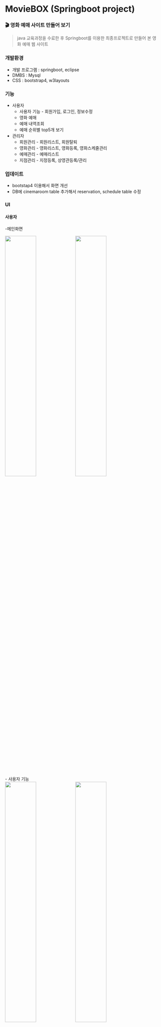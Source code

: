 # MovieBOX (Springboot project)
### 🎬 영화 예매 사이트 만들어 보기

> java 교육과정을 수료한 후 Springboot를 이용한 최종프로젝트로 만들어 본 영화 예매 웹 사이트

<!-- ### 프로젝트 -->

### 개발환경
- 개발 프로그램 : springboot, eclipse
- DMBS : Mysql
- CSS : bootstrap4, w3layouts

### 기능
- 사용자
  - 사용자 기능 - 회원가입, 로그인, 정보수정
  - 영화 예매
  - 예매 내역조회
  - 예매 순위별 top5개 보기
- 관리자 
  - 회원관리 - 회원리스트, 회원탈퇴
  - 영화관리 - 영화리스트, 영화등록, 영화스케줄관리
  - 예매관리 - 예매리스트
  - 지점관리 - 지정등록, 상영관등록/관리

### 업데이트
- bootstap4 이용해서 화면 개선
- DB에 cinemaroom table 추가해서 reservation, schedule table 수정

### UI
#### 사용자
-메인화면
<div>
<img src = "https://user-images.githubusercontent.com/62095517/109458966-2c826b00-7aa1-11eb-88fd-126820414103.png" width="45%">
<img src = "https://user-images.githubusercontent.com/62095517/109458872-065ccb00-7aa1-11eb-8e32-68a380676ba1.png" width="45%">
</div>
<br/>
- 사용자 기능
<div>
<img src = "https://user-images.githubusercontent.com/62095517/109459022-4fad1a80-7aa1-11eb-8d84-b5aec5e2ad48.png" width="45%">
<img src = "https://user-images.githubusercontent.com/62095517/109459041-5a67af80-7aa1-11eb-99c8-a1f0571f682c.png" width="45%">
</div>
<br/>
- 예매 기능
<div>
<img src = "https://user-images.githubusercontent.com/62095517/109459122-82571300-7aa1-11eb-911f-acf19547ea46.png" width="45%">
<img src = "https://user-images.githubusercontent.com/62095517/109459136-8b47e480-7aa1-11eb-8852-24ee4e4c7cc3.png" width="45%">
</div>
<br/>

#### 관리자
-메인화면/회
<div>
<img src = "https://user-images.githubusercontent.com/62095517/109459167-a6b2ef80-7aa1-11eb-8479-45ac9acb5c5a.png" width="45%">
<img src = "https://user-images.githubusercontent.com/62095517/109459190-b0d4ee00-7aa1-11eb-9263-9fd97c0e3a55.png" width="45%">
</div>
<br/>
- 영화 관리
<div>
<img src = "https://user-images.githubusercontent.com/62095517/109459210-b8949280-7aa1-11eb-867c-d32503db249d.png" width="45%">
<img src = "https://user-images.githubusercontent.com/62095517/109459232-c2b69100-7aa1-11eb-8f66-56112f604220.png" width="45%">
</div>
<br/>
- 지점, 상영관 관리
<div>
<img src = "https://user-images.githubusercontent.com/62095517/109459284-d530ca80-7aa1-11eb-871c-fb489c6ea859.png" width="45%">
<img src = "https://user-images.githubusercontent.com/62095517/109459298-dcf06f00-7aa1-11eb-9663-b8f9eda03acc.png" width="45%">
</div>
<br/>

